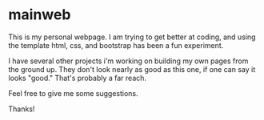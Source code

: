 # mainweb

This is my personal webpage. I am trying to get better at coding, and using the template html, css, and bootstrap has been a fun experiment.

I have several other projects i'm working on building my own pages from the ground up. They don't look nearly as good as this one, if one can say it looks "good." That's probably a far reach.

Feel free to give me some suggestions.

Thanks!
